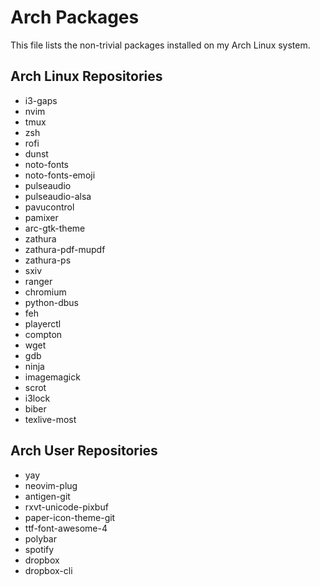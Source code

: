 Arch Packages
=============
This file lists the non-trivial packages installed on my Arch Linux system.

Arch Linux Repositories
-----------------------
* i3-gaps
* nvim
* tmux
* zsh
* rofi
* dunst
* noto-fonts
* noto-fonts-emoji
* pulseaudio
* pulseaudio-alsa
* pavucontrol
* pamixer
* arc-gtk-theme
* zathura
* zathura-pdf-mupdf
* zathura-ps
* sxiv
* ranger
* chromium
* python-dbus
* feh
* playerctl
* compton
* wget
* gdb
* ninja
* imagemagick
* scrot
* i3lock
* biber
* texlive-most

Arch User Repositories
----------------------
* yay
* neovim-plug
* antigen-git
* rxvt-unicode-pixbuf
* paper-icon-theme-git
* ttf-font-awesome-4
* polybar
* spotify
* dropbox
* dropbox-cli

